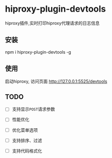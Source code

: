 # hiproxy-plugin-devtools

 hiproxy插件,实时打印hiproxy代理请求的日志信息
 
 
## 安装

 npm i hiproxy-plugin-devtools -g
 
 
## 使用

 启动hiproxy, 访问页面 http://127.0.0.1:5525/devtools

## TODO

- [ ] 支持显示`POST`请求参数
- [ ] 性能优化
- [ ] 优化菜单选项
- [ ] 支持排序、过滤
- [ ] 支持代码格式化


